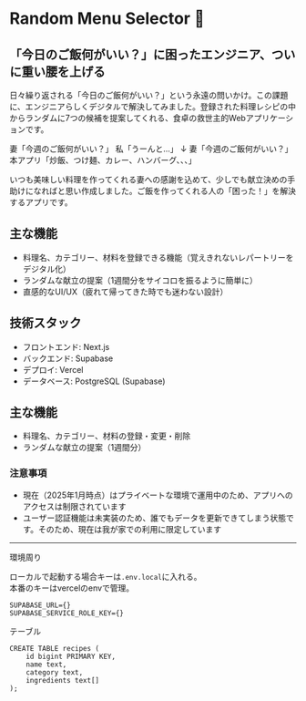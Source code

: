 # Random Menu Selector 🍳

## 「今日のご飯何がいい？」に困ったエンジニア、ついに重い腰を上げる
日々繰り返される「今日のご飯何がいい？」という永遠の問いかけ。この課題に、エンジニアらしくデジタルで解決してみました。登録された料理レシピの中からランダムに7つの候補を提案してくれる、食卓の救世主的Webアプリケーションです。

妻「今週のご飯何がいい？」
私「うーんと...」
↓
妻「今週のご飯何がいい？」
本アプリ「炒飯、つけ麺、カレー、ハンバーグ、、、」

いつも美味しい料理を作ってくれる妻への感謝を込めて、少しでも献立決めの手助けになればと思い作成しました。ご飯を作ってくれる人の「困った！」を解決するアプリです。

## 主な機能
- 料理名、カテゴリー、材料を登録できる機能（覚えきれないレパートリーをデジタル化）
- ランダムな献立の提案（1週間分をサイコロを振るように簡単に）
- 直感的なUI/UX（疲れて帰ってきた時でも迷わない設計）

## 技術スタック
- フロントエンド: Next.js
- バックエンド: Supabase
- デプロイ: Vercel
- データベース: PostgreSQL (Supabase)

## 主な機能
- 料理名、カテゴリー、材料の登録・変更・削除
- ランダムな献立の提案（1週間分）

### 注意事項

- 現在（2025年1月時点）はプライベートな環境で運用中のため、アプリへのアクセスは制限されています
- ユーザー認証機能は未実装のため、誰でもデータを更新できてしまう状態です。そのため、現在は我が家での利用に限定しています


--- 
環境周り

ローカルで起動する場合キーは`.env.local`に入れる。  
本番のキーはvercelのenvで管理。  
```
SUPABASE_URL={}
SUPABASE_SERVICE_ROLE_KEY={}
```

テーブル
```
CREATE TABLE recipes (
    id bigint PRIMARY KEY,
    name text,
    category text,
    ingredients text[]
);
```